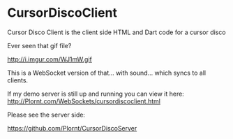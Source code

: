 CursorDiscoClient
=================

Cursor Disco Client is the client side HTML and Dart code for a cursor disco


Ever seen that gif file? 

http://i.imgur.com/WJ1mW.gif


This is a WebSocket version of that... with sound... which syncs to all clients.

If my demo server is still up and running you can view it here:
http://Plornt.com/WebSockets/cursordiscoclient.html


Please see the server side:

https://github.com/Plornt/CursorDiscoServer
